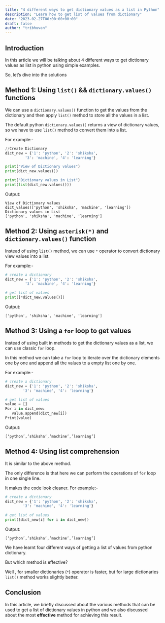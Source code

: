 ```yaml
---
title: "4 different ways to get dictionary values as a list in Python"
description: "Learn how to get list of values from dictionary"
date: "2023-02-27T00:00:00+00:00"
draft: false
author: "tribhuvan"
---
```


## Introduction

In this article we will be talking about 4 different ways to get dictionary values as list in python using simple examples. 

So, let’s dive into the solutions 

## Method 1: Using `list()` && `dictionary.values()` functions

We can use a `dictionary.values()` function to get the values from the dictionary and then apply `list()` method to store all the values in a list. 

The default python `dictionary.values()` returns a view of dictionary values, so we have to use `list()` method to convert them into a list.

For example:- 

```python
//Create Dictionary
dict_new = {'1': 'python', '2': 'shiksha', 
         '3': 'machine', '4': 'learning'} 

print("View of Dictionary values")
print(dict_new.values())

print("Dictionary values in List")
print(list(dict_new.values()))

```

Output:

```text
View of Dictionary values
dict_values(['python', 'shiksha', 'machine', 'learning'])
Dictionary values in List
['python', 'shiksha', 'machine', 'learning']
```

## Method 2: Using `asterisk(*)` and `dictionary.values()` function 

Instead of using `list()` method, we can use `*` operator to convert dictionary view values into a list. 

For example:- 

```python
# create a dictionary 
dict_new = {'1': 'python', '2': 'shiksha', 
         '3': 'machine', '4': 'learning'} 

# get list of values 
print([*dict_new.values()])
```

Output:
```text
['python', 'shiksha', 'machine', 'learning']
```

## Method 3: Using a `for` loop to get values 

Instead of using built in methods to get the dictionary values as a list, we can use classic `for` loop.

In this method we can take a `for` loop to iterate over the dictionary elements one by one and append all the values to a empty list one by one. 

For example:- 

```python
# create a dictionary 
dict_new = {'1': 'python', '2': 'shiksha', 
        '3': 'machine', '4': 'learning'} 

# get list of values 
value = [] 
For i in dict_new: 
   value.append(dict_new[i]) 
Print(value) 
```

Output:
```
[‘python’,’shiksha’,’machine’,’learning’] 
```
## Method 4: Using list comprehension 

It is similar to the above method. 

The only difference is that here we can perform the operations of `for` loop in one single line. 

It makes the code look cleaner. For example:- 

```python
# create a dictionary 
dict_new = {'1': 'python', '2': 'shiksha', 
        '3': 'machine', '4': 'learning'} 
        
# get list of values 
print([dict_new[i] for i in dict_new]) 
```
Output:
```
[‘python’,’shiksha’,’machine’,’learning’] 
```


We have learnt four different ways of getting a list of values from python dictionary.

But which method is effective?

Well , for smaller dictionaries (`*`) operator is faster, but for large dictionaries `list()` method works slightly better. 

## Conclusion

In this article, we briefly discussed about the various methods that can be used to get a list of dictionary values in python and we also discussed about the most **effective** method for achieving this result. 